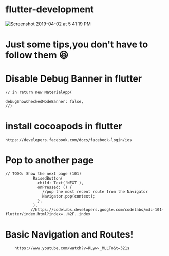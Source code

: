 # flutter-development



![Screenshot 2019-04-02 at 5 41 19 PM](https://user-images.githubusercontent.com/38970774/55392813-9967f000-556e-11e9-9c70-14c5d62db482.png)
























#  Just some tips,you don't have to follow them 😆


# Disable Debug Banner in flutter

    // in return new MaterialApp(
  
    debugShowCheckedModeBanner: false,
    //)
  
  
# install cocoapods in flutter
    https://developers.facebook.com/docs/facebook-login/ios
  
  
# Pop to another page

    // TODO: Show the next page (101) 
                RaisedButton(
                  child: Text('NEXT'),
                  onPressed: () {
                    //pop the most recent route from the Navigator
                    Navigator.pop(context);
                  },
                ),
               //https://codelabs.developers.google.com/codelabs/mdc-101-flutter/index.html?index=..%2F..index
                
             
#  Basic Navigation and Routes!

        https://www.youtube.com/watch?v=RLyw-_MLLTo&t=321s
